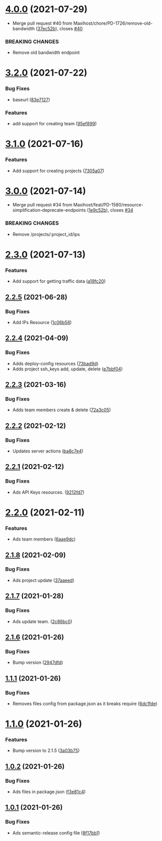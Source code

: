 # [4.0.0](https://github.com/Maxihost/maxihost-nodejs/compare/v3.2.0...v4.0.0) (2021-07-29)


* Merge pull request #40 from Maxihost/chore/PD-1726/remove-old-bandwidth ([37ec52b](https://github.com/Maxihost/maxihost-nodejs/commit/37ec52bac86fa5e43dc5a4e5dedbb26d7ee3afd0)), closes [#40](https://github.com/Maxihost/maxihost-nodejs/issues/40)


### BREAKING CHANGES

* Remove old bandwidth endpoint

# [3.2.0](https://github.com/Maxihost/maxihost-nodejs/compare/v3.1.0...v3.2.0) (2021-07-22)


### Bug Fixes

* baseurl ([83e7127](https://github.com/Maxihost/maxihost-nodejs/commit/83e7127360f3fa0ea958a7e609306f27d0957a1b))


### Features

* add support for creating team ([95ef899](https://github.com/Maxihost/maxihost-nodejs/commit/95ef899d8dcfc505449728b96c01e888dce529b4))

# [3.1.0](https://github.com/Maxihost/maxihost-nodejs/compare/v3.0.0...v3.1.0) (2021-07-16)


### Features

* Add support for creating projects ([7305a07](https://github.com/Maxihost/maxihost-nodejs/commit/7305a079157b613bfb547778e3e031c17c7951ea))

# [3.0.0](https://github.com/Maxihost/maxihost-nodejs/compare/v2.3.0...v3.0.0) (2021-07-14)


* Merge pull request #34 from Maxihost/feat/PD-1580/resource-simplification-deprecate-endpoints ([1e9c52b](https://github.com/Maxihost/maxihost-nodejs/commit/1e9c52b074253978ee091be7e8f58bcc292ec110)), closes [#34](https://github.com/Maxihost/maxihost-nodejs/issues/34)


### BREAKING CHANGES

* Remove /projects/:project_id/ips

# [2.3.0](https://github.com/Maxihost/maxihost-nodejs/compare/v2.2.5...v2.3.0) (2021-07-13)


### Features

* Add support for getting traffic data ([a19fc20](https://github.com/Maxihost/maxihost-nodejs/commit/a19fc20e4874d023934affec4f53befb41779e58))

## [2.2.5](https://github.com/Maxihost/maxihost-nodejs/compare/v2.2.4...v2.2.5) (2021-06-28)


### Bug Fixes

* Add IPs Resource ([1c06b58](https://github.com/Maxihost/maxihost-nodejs/commit/1c06b580ae5379710784596d596911b56770e3be))

## [2.2.4](https://github.com/Maxihost/maxihost-nodejs/compare/v2.2.3...v2.2.4) (2021-04-09)


### Bug Fixes

* Adds deploy-config resources ([73bad9d](https://github.com/Maxihost/maxihost-nodejs/commit/73bad9d090fabcd20ead79dbd351ac05f057d81c))
* Adds project ssh_keys add, update, delete ([e7bbf04](https://github.com/Maxihost/maxihost-nodejs/commit/e7bbf04e31743ac921dc6bd29fab56ea0b6a0b3b))

## [2.2.3](https://github.com/Maxihost/maxihost-nodejs/compare/v2.2.2...v2.2.3) (2021-03-16)


### Bug Fixes

* Adds team members create & delete ([72a3c05](https://github.com/Maxihost/maxihost-nodejs/commit/72a3c054c8f1c3a99be7a767824af48404232750))

## [2.2.2](https://github.com/Maxihost/maxihost-nodejs/compare/v2.2.1...v2.2.2) (2021-02-12)


### Bug Fixes

* Updates server actions ([ba8c7e4](https://github.com/Maxihost/maxihost-nodejs/commit/ba8c7e4cec68571116e9cf2352a271bbae2562ff))

## [2.2.1](https://github.com/Maxihost/maxihost-nodejs/compare/v2.2.0...v2.2.1) (2021-02-12)


### Bug Fixes

* Ads API Keys resources. ([9212fd7](https://github.com/Maxihost/maxihost-nodejs/commit/9212fd7384e7dd548b137e2d96629af4005b267c))

# [2.2.0](https://github.com/Maxihost/maxihost-nodejs/compare/v2.1.8...v2.2.0) (2021-02-11)


### Features

* Ads team members ([6aae9dc](https://github.com/Maxihost/maxihost-nodejs/commit/6aae9dc9604260072d41012bb59c81c9ed0b2c18))

## [2.1.8](https://github.com/Maxihost/maxihost-nodejs/compare/v2.1.7...v2.1.8) (2021-02-09)


### Bug Fixes

* Ads project update ([37aaeed](https://github.com/Maxihost/maxihost-nodejs/commit/37aaeed5c62df573513e8eb9936bfe601139b1d6))

## [2.1.7](https://github.com/Maxihost/maxihost-nodejs/compare/v2.1.6...v2.1.7) (2021-01-28)


### Bug Fixes

* Ads update team. ([2c86bc0](https://github.com/Maxihost/maxihost-nodejs/commit/2c86bc005a69fcb6dc17f29eca039f11beb776c6))

## [2.1.6](https://github.com/Maxihost/maxihost-nodejs/compare/v2.1.5...v2.1.6) (2021-01-26)


### Bug Fixes

* Bump version ([2947dfd](https://github.com/Maxihost/maxihost-nodejs/commit/2947dfd3505610f962d2de320309f46d66c77e6b))

## [1.1.1](https://github.com/Maxihost/maxihost-nodejs/compare/v1.1.0...v1.1.1) (2021-01-26)


### Bug Fixes

* Removes files config from package.json as it breaks require ([6dc1fde](https://github.com/Maxihost/maxihost-nodejs/commit/6dc1fde7a322b55b73284a5359d94a2e8dc07b83))

# [1.1.0](https://github.com/Maxihost/maxihost-nodejs/compare/v1.0.2...v1.1.0) (2021-01-26)


### Features

* Bump version to 2.1.5 ([3a03b75](https://github.com/Maxihost/maxihost-nodejs/commit/3a03b758643ff76f8b22f1e4daa2a72af14a01d1))

## [1.0.2](https://github.com/Maxihost/maxihost-nodejs/compare/v1.0.1...v1.0.2) (2021-01-26)


### Bug Fixes

* Ads files in package.json ([f3e81c4](https://github.com/Maxihost/maxihost-nodejs/commit/f3e81c4df87216977653248dc72ef32aec43b278))

## [1.0.1](https://github.com/Maxihost/maxihost-nodejs/compare/v1.0.0...v1.0.1) (2021-01-26)


### Bug Fixes

* Ads semantic-release config file ([8f17bb1](https://github.com/Maxihost/maxihost-nodejs/commit/8f17bb1eb4351343b3f1314f3210c53e7cb3050f))

